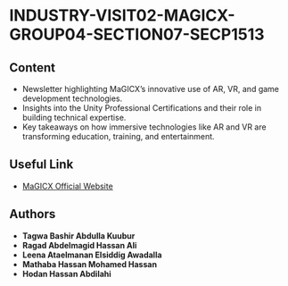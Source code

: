 # INDUSTRY-VISIT02-MAGICX-GROUP04-SECTION07-SECP1513

## Content
- Newsletter highlighting MaGICX’s innovative use of AR, VR, and game development technologies.
- Insights into the Unity Professional Certifications and their role in building technical expertise.
- Key takeaways on how immersive technologies like AR and VR are transforming education, training, and entertainment.

## Useful Link
- [MaGICX Official Website](https://magicx.info)

## Authors
- **Tagwa Bashir Abdulla Kuubur**
- **Ragad Abdelmagid Hassan Ali**
- **Leena Ataelmanan Elsiddig Awadalla**
- **Mathaba Hassan Mohamed Hassan**
- **Hodan Hassan Abdilahi**

